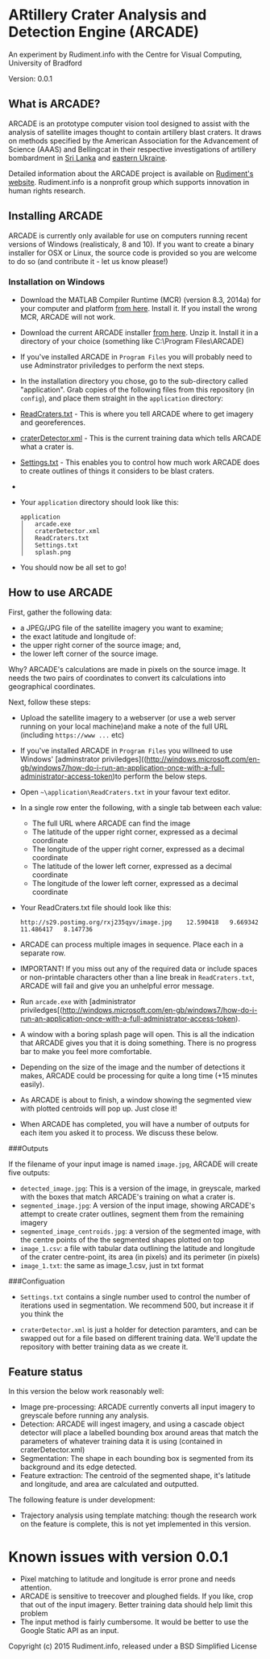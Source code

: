 # ARtillery Crater Analysis and Detection Engine (ARCADE)
An experiment by Rudiment.info with the Centre for Visual Computing, University of Bradford

Version: 0.0.1

## What is ARCADE?

ARCADE is an prototype computer vision tool designed to assist with the analysis of satellite images
thought to contain artillery blast craters. It draws on methods specified by the American
Association for the Advancement of Science (AAAS) and Bellingcat in their respective 
investigations of artillery bombardment in [Sri Lanka](http://www.aaas.org/geotech/sri_lanka_2009#B.Possible%20Craters) and [eastern Ukraine](https://www.bellingcat.com/news/uk-and-europe/2015/02/17/origin-of-artillery-attacks/). 

Detailed information about the ARCADE project is available on [Rudiment's website](https://rudiment.info/project/arcade). Rudiment.info is a nonprofit group which 
supports innovation in human rights research.

## Installing ARCADE 

ARCADE is currently only available for use on computers running recent versions of Windows
(realisticaly, 8 and 10). If you want to create a binary installer for OSX or Linux, the
source code is provided so you are welcome to do so (and contribute it - let us know please!)

### Installation on Windows

* Download the MATLAB Compiler Runtime (MCR) (version 8.3, 2014a) for your computer and platform [from here](https://www.mathworks.com/products/compiler/mcr/). Install it. If you install the wrong MCR, ARCADE will not work.
* Download the current ARCADE installer [from here](https://www.dropbox.com/s/0xlp1cksvuca3qa/ARCADE_installer_20151022_v_0_0_1.zip?dl=0). Unzip it. Install it in a directory of your choice (something like C:\Program Files\ARCADE)
* If you've installed ARCADE in `Program Files` you will probably need to use Adminstrator priviledges to perform the next steps.
* In the installation directory you chose, go to the sub-directory called "application". Grab copies of the following files from this repository (in `config`), and place them straight in the `application` directory:
 * [ReadCraters.txt](https://raw.githubusercontent.com/Rudiment-Info/arcade/master/config/ReadCraters.txt) - This is where you tell ARCADE where to get imagery and georeferences.
 * [craterDetector.xml](https://raw.githubusercontent.com/Rudiment-Info/arcade/master/config/craterDetector.xml) -  This is the current training data which tells ARCADE what a crater is.
 * [Settings.txt](https://raw.githubusercontent.com/Rudiment-Info/arcade/master/config/Settings.txt) - This enables you to control how much work ARCADE does to create outlines of things it considers to be blast craters.
* 
* Your `application` directory should look like this:

  ```
  application
  │   arcade.exe
  │   craterDetector.xml
  │   ReadCraters.txt
  │   Settings.txt
  │   splash.png
  ```
* You should now be all set to go!

## How to use ARCADE

First, gather the following data:

* a JPEG/JPG file of the satellite imagery you want to examine;
* the exact latitude and longitude of:
 * the upper right corner of the source image; and,
 * the lower left corner of the source image.
 
Why? ARCADE's calculations are made in pixels on the source image. It needs the two pairs of coordinates to convert its calculations into geographical coordinates.

Next, follow these steps:

* Upload the satellite imagery to a webserver (or use a web server running on your local machine)and make a note of the full URL (including `https://www ...` etc) 
* If you've installed ARCADE in `Program Files` you willneed to use Windows' [adminstrator priviledges]((http://windows.microsoft.com/en-gb/windows7/how-do-i-run-an-application-once-with-a-full-administrator-access-token)to perform the below steps.
* Open `~\application\ReadCraters.txt` in your favour text editor. 
* In a single row enter the following, with a single tab between each value:
  * The full URL where ARCADE can find the image
  * The latitude of the upper right corner, expressed as a decimal coordinate
  * The longitude of the upper right corner, expressed as a decimal coordinate
  * The latitude of the lower left corner, expressed as a decimal coordinate
  * The longitude of the lower left corner, expressed as a decimal coordinate
* Your ReadCraters.txt file should look like this:

  ```
  http://s29.postimg.org/rxj235qyv/image.jpg	12.590418	9.669342	11.486417	8.147736
  ```
  
* ARCADE can process multiple images in sequence. Place each in a separate row.
* IMPORTANT! If you miss out any of the required data or include spaces or non-printable characters other than a line break in `ReadCraters.txt`, ARCADE will fail and give you an unhelpful error message.
*  Run `arcade.exe` with [administrator priviledges[(http://windows.microsoft.com/en-gb/windows7/how-do-i-run-an-application-once-with-a-full-administrator-access-token). 
*  A window with a boring splash page will open. This is all the indication that ARCADE gives you that it is doing something. There is no progress bar to make you feel more comfortable.
*  Depending on the size of the image and the number of detections it makes, ARCADE could be processing for quite a long time (+15 minutes easily).
* As ARCADE is about to finish, a window showing the segmented view with plotted centroids will pop up. Just close it! 
* When ARCADE has completed, you will have a number of outputs for each item you asked it to process.  We discuss these below. 

###Outputs

If the filename of your input image is named `image.jpg`, ARCADE will create five outputs:

* `detected_image.jpg`: This is a version of the image, in greyscale, marked with the boxes that match ARCADE's training on what a crater is.
* `segmented_image.jpg`: A version of the input image, showing ARCADE's attempt to create crater outlines, segment them from the remaining imagery
* `segmented_image_centroids.jpg`: a version of the segmented image, with the centre points of the the segmented shapes plotted on top
* `image_1.csv`: a file with tabular data outlining the latitude and longitude of the crater centre-point, its area (in pixels) and its perimeter (in pixels)
* `image_1.txt`: the same as image_1.csv, just in txt format

###Configuation

* `Settings.txt` contains a single number used to control the number of iterations used in segmentation. We recommend 500, but increase it if you think the 

* `craterDetector.xml` is just a holder for detection paramters, and can be swapped out for a file based on different training data. We'll update the repository with better training data as we create it.

## Feature status

In this version the below work reasonably well:

* Image pre-processing: ARCADE currently converts all input imagery to greyscale before running any analysis.
* Detection:  ARCADE will ingest imagery, and using a cascade object detector will  place a labelled bounding box around areas that match the parameters of whatever training data it is using (contained in craterDetector.xml)
* Segmentation: The shape in each bounding box is segmented from its background and its edge detected.
* Feature extraction: The centroid of the segmented shape, it's latitude and longitude, and area are calculated and outputted.

The following feature is under development:

* Trajectory analysis using template matching: though the research work on the feature is complete, this is not yet implemented in this version.

# Known issues with version 0.0.1

* Pixel matching to latitude and longitude is error prone and needs attention. 
* ARCADE is sensitive to treecover and ploughed fields. If you like, crop that out of the input imagery. Better training data should help limit this problem
* The input method is fairly cumbersome. It would be better to use the Google Static API as an input.


Copyright (c) 2015 Rudiment.info, released under a BSD Simplified License
